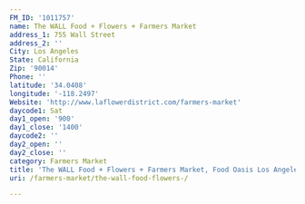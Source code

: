 ```yaml
---
FM_ID: '1011757'
name: The WALL Food + Flowers + Farmers Market
address_1: 755 Wall Street
address_2: ''
City: Los Angeles
State: California
Zip: '90014'
Phone: ''
latitude: '34.0408'
longitude: '-118.2497'
Website: 'http://www.laflowerdistrict.com/farmers-market'
daycode1: Sat
day1_open: '900'
day1_close: '1400'
daycode2: ''
day2_open: ''
day2_close: ''
category: Farmers Market
title: 'The WALL Food + Flowers + Farmers Market, Food Oasis Los Angeles'
uri: /farmers-market/the-wall-food-flowers-/

---
```

